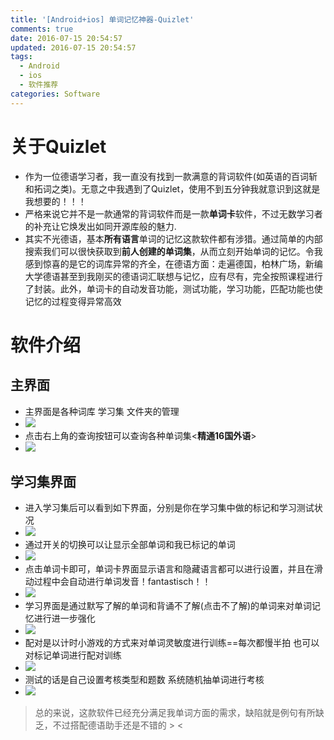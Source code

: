 ```yaml
---
title: '[Android+ios] 单词记忆神器-Quizlet'
comments: true
date: 2016-07-15 20:54:57
updated: 2016-07-15 20:54:57
tags:
  - Android
  - ios
  - 软件推荐
categories: Software
---
```


# 关于Quizlet
- 作为一位德语学习者，我一直没有找到一款满意的背词软件(如英语的百词斩和拓词之类)。无意之中我遇到了Quizlet，使用不到五分钟我就意识到这就是我想要的！！！
- 严格来说它并不是一款通常的背词软件而是一款**单词卡**软件，不过无数学习者的补充让它焕发出如同开源库般的魅力.
- 其实不光德语，基本**所有语言**单词的记忆这款软件都有涉猎。通过简单的内部搜索我们可以很快获取到**前人创建的单词集**，从而立刻开始单词的记忆。令我感到惊喜的是它的词库异常的齐全，在德语方面：走遍德国，柏林广场，新编大学德语甚至到我刚买的德语词汇联想与记忆，应有尽有，完全按照课程进行了封装。此外，单词卡的自动发音功能，测试功能，学习功能，匹配功能也使记忆的过程变得异常高效

# 软件介绍
## 主界面
- 主界面是各种词库 学习集 文件夹的管理
- ![](Android-ios-单词记忆神器-Quizlet/1.png)
- 点击右上角的查询按钮可以查询各种单词集<**精通16国外语**>
- ![](Android-ios-单词记忆神器-Quizlet/2.png)

## 学习集界面
- 进入学习集后可以看到如下界面，分别是你在学习集中做的标记和学习测试状况
- ![](Android-ios-单词记忆神器-Quizlet/3.png)
- 通过开关的切换可以让显示全部单词和我已标记的单词
- ![](Android-ios-单词记忆神器-Quizlet/3-2.png)
- 点击单词卡即可，单词卡界面显示语言和隐藏语言都可以进行设置，并且在滑动过程中会自动进行单词发音！fantastisch！！
- ![](Android-ios-单词记忆神器-Quizlet/2.gif)
- 学习界面是通过默写了解的单词和背诵不了解(点击不了解)的单词来对单词记忆进行进一步强化
- ![](Android-ios-单词记忆神器-Quizlet/4.png)
- 配对是以计时小游戏的方式来对单词灵敏度进行训练==每次都慢半拍 也可以对标记单词进行配对训练
- ![](Android-ios-单词记忆神器-Quizlet/1.gif)
- 测试的话是自己设置考核类型和题数 系统随机抽单词进行考核
- ![](Android-ios-单词记忆神器-Quizlet/5.png)

> 总的来说，这款软件已经充分满足我单词方面的需求，缺陷就是例句有所缺乏，不过搭配德语助手还是不错的 > <

